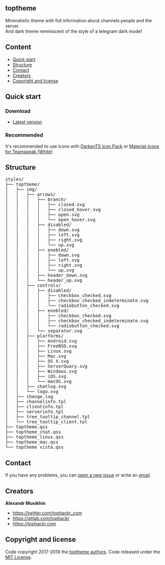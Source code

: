 ## toptheme
Minimalistic theme with full information about channels people and the server.  
And dark theme reminiscent of the style of a telegram dark mode!

## Content
- [Quick start](#quick-start)
- [Structure](#structure)
- [Contact](#contact)
- [Creators](#creators)
- [Copyright and license](#copyright-and-license)

## Quick start
### Download
- [Latest version](https://gitlab.com/tophackr/toptheme/uploads/d895aaf244313f753837fd4fee022aa5/toptheme_v1.2.3.ts3_style)

### Recommended
It's recommended to use icons with [DarkenTS Icon Pack](https://www.myteamspeak.com/addons/0b57d54d-b46c-433d-8f7e-2eea28470007) or [Material-Icons for Teamspeak (White)](https://www.myteamspeak.com/addons/4f8b0ebf-eb4a-4c37-9c4f-366813ffcf79)

## Structure
<pre>
styles/
├── toptheme/
│   ├── img/
│   │   ├── arrows/
│   │   │   ├── branch/
│   │   │   │   ├── closed.svg
│   │   │   │   ├── closed_hover.svg
│   │   │   │   ├── open.svg
│   │   │   │   └── open_hover.svg
│   │   │   ├── disabled/
│   │   │   │   ├── down.svg
│   │   │   │   ├── left.svg
│   │   │   │   ├── right.svg
│   │   │   │   └── up.svg
│   │   │   ├── enebled/
│   │   │   │   ├── down.svg
│   │   │   │   ├── left.svg
│   │   │   │   ├── right.svg
│   │   │   │   └── up.svg
│   │   │   ├── header_down.svg
│   │   │   └── header_up.svg
│   │   ├── controls/
│   │   │   ├── disabled/
│   │   │   │   ├── checkbox_checked.svg
│   │   │   │   ├── checkbox_checked_indeterminate.svg
│   │   │   │   └── radiobutton_checked.svg
│   │   │   ├── enebled/
│   │   │   │   ├── checkbox_checked.svg
│   │   │   │   ├── checkbox_checked_indeterminate.svg
│   │   │   │   └── radiobutton_checked.svg
│   │   │   └── separator.svg
│   │   ├── plarforms/
│   │   │   ├── Android.svg
│   │   │   ├── FreeBSD.svg
│   │   │   ├── Linux.svg
│   │   │   ├── Mac.svg
│   │   │   ├── OS X.svg
│   │   │   ├── ServerQuary.svg
│   │   │   ├── Windows.svg
│   │   │   ├── iOS.svg
│   │   │   └── macOS.svg
│   │   ├── chatlog.svg
│   │   └── logo.svg
│   ├── change.log
│   ├── channelinfo.tpl
│   ├── clientinfo.tpl
│   ├── serverinfo.tpl
│   ├── tree_tooltip_channel.tpl
│   └── tree_tooltip_client.tpl
├── toptheme.qss
├── toptheme_chat.qss
├── toptheme_linux.qss
├── toptheme_mac.qss
└── toptheme_vista.qss
</pre>

## Contact
If you have any problems, you can [open a new issue](https://gitlab.com/tophackr/toptheme/issues/new) or write an [email](mailto:tophackr@icloud.com).

## Creators
**Alexandr Musikhin**
- <https://twitter.com/tophackr_com>
- <https://gitlab.com/tophackr>
- <https://tophackr.com>

## Copyright and license
Code copyright 2017-2018 the [toptheme authors](https://gitlab.com/tophackr/toptheme/graphs/master). Code released under the [MIT License](https://gitlab.com/tophackr/toptheme/blob/master/LICENSE).